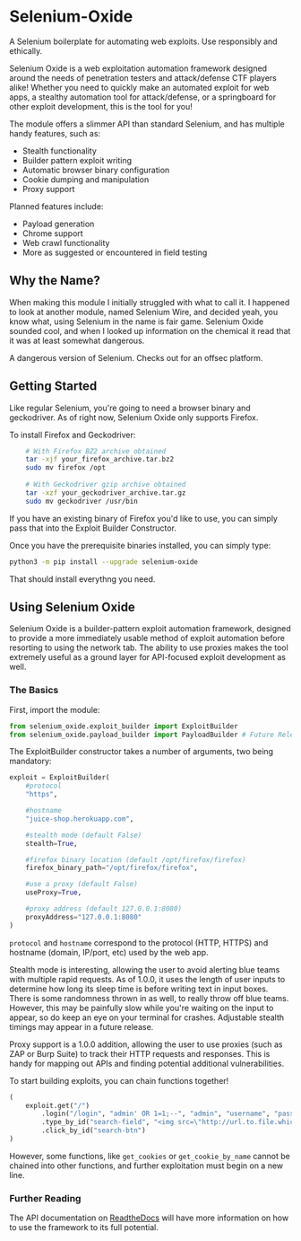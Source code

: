 # Selenium-Oxide
A Selenium boilerplate for automating web exploits. Use responsibly and ethically.

Selenium Oxide is a web exploitation automation framework designed 
around the needs of penetration testers and attack/defense CTF players 
alike! Whether you need to quickly make an automated
exploit for web apps, a stealthy automation tool for attack/defense, 
or a springboard for other exploit development, this is the tool for you!

The module offers a slimmer API than standard Selenium, and has 
multiple handy features, such as:

* Stealth functionality
* Builder pattern exploit writing
* Automatic browser binary configuration
* Cookie dumping and manipulation
* Proxy support

Planned features include:

* Payload generation
* Chrome support
* Web crawl functionality
* More as suggested or encountered in field testing

## Why the Name?

When making this module I initially struggled with 
what to call it. I happened to look at another module,
named Selenium Wire, and decided yeah, you know what, 
using Selenium in the name is fair game. Selenium Oxide 
sounded cool, and when I looked up information on the 
chemical it read that it was at least somewhat dangerous.

A dangerous version of Selenium. Checks out for an offsec 
platform.

## Getting Started

Like regular Selenium, you're going to need a browser binary
and geckodriver. As of right now, Selenium Oxide only supports
Firefox.

To install Firefox and Geckodriver:

```bash
    # With Firefox BZ2 archive obtained
    tar -xjf your_firefox_archive.tar.bz2
    sudo mv firefox /opt
    
    # With Geckodriver gzip archive obtained
    tar -xzf your_geckodriver_archive.tar.gz
    sudo mv geckodriver /usr/bin
```

If you have an existing binary of Firefox you'd like to use, you can simply pass
that into the Exploit Builder Constructor.

Once you have the prerequisite binaries installed, you 
can simply type:

```bash
python3 -m pip install --upgrade selenium-oxide
```

That should install everythng you need.

## Using Selenium Oxide

Selenium Oxide is a builder-pattern exploit automation
framework, designed to provide a more immediately usable 
method of exploit automation before resorting 
to using the network tab. The ability to use proxies
makes the tool extremely useful as a ground layer for
API-focused exploit development as well.

### The Basics

First, import the module:

```python
from selenium_oxide.exploit_builder import ExploitBuilder
from selenium_oxide.payload_builder import PayloadBuilder # Future Release
```

The ExploitBuilder constructor takes a number of arguments, two being mandatory:

```python
exploit = ExploitBuilder(
    #protocol
    "https",

    #hostname
    "juice-shop.herokuapp.com",                 

    #stealth mode (default False)
    stealth=True,

    #firefox binary location (default /opt/firefox/firefox)
    firefox_binary_path="/opt/firefox/firefox",

    #use a proxy (default False)
    useProxy=True,           

    #proxy address (default 127.0.0.1:8080)
    proxyAddress="127.0.0.1:8080"               
)
```

`protocol` and `hostname` correspond to the protocol (HTTP, HTTPS)
and hostname (domain, IP/port, etc) used by the web app.

Stealth mode is interesting, allowing the user to avoid alerting blue teams
with multiple rapid requests. As of 1.0.0, it uses the length of user
inputs to determine how long its sleep time is before writing text in
input boxes. There is some randomness thrown in as well, to really throw
off blue teams. However, this may be painfully slow while you're waiting
on the input to appear, so do keep an eye on your terminal for crashes.
Adjustable stealth timings may appear in a future release.

Proxy support is a 1.0.0 addition, allowing the user to use proxies (such
as ZAP or Burp Suite) to track their HTTP requests and responses. This is 
handy for mapping out APIs and finding potential additional vulnerabilities.

To start building exploits, you can chain functions together! 

```python
(
    exploit.get("/")
        .login("/login", "admin' OR 1=1;--", "admin", "username", "password", "login-btn")
        .type_by_id("search-field", "<img src=\"http://url.to.file.which/not.exist\" onerror=alert(document.cookie);>")
        .click_by_id("search-btn")
)
```

However, some functions, like `get_cookies` or `get_cookie_by_name` cannot be chained into 
other functions, and further exploitation must begin on a new line.

### Further Reading

The API documentation on [ReadtheDocs](https://selenium-oxide.readthedocs.io/en/latest/) will have more information on how to use the framework to its full potential.